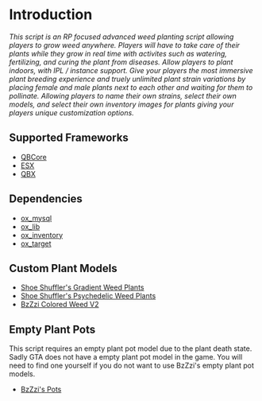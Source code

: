 # Introduction

*This script is an RP focused advanced weed planting script allowing players to grow weed anywhere. Players will have to take care of their plants while they grow in real time with activites such as watering, fertilizing, and curing the plant from diseases. Allow players to plant indoors, with IPL / instance support. Give your players the most immersive plant breeding experience and truely unlimited plant strain variations by placing female and male plants next to each other and waiting for them to pollinate. Allowing players to name their own strains, select their own models, and select their own inventory images for plants giving your players unique customization options.*

## Supported Frameworks
* [QBCore](https://github.com/qbcore-framework/qb-core)
* [ESX](https://github.com/esx-framework/esx_core)
* [QBX](https://github.com/Qbox-project/qbx_core)


## Dependencies
* [ox_mysql](https://github.com/overextended/oxmysql)
* [ox_lib](https://github.com/overextended/ox_lib)
* [ox_inventory](https://github.com/overextended/ox_inventory)
* [ox_target](https://github.com/overextended/ox_target)


## Custom Plant Models
* [Shoe Shuffler's Gradient Weed Plants](https://shuffle-shop.tebex.io/package/5930842)
* [Shoe Shuffler's Psychedelic Weed Plants](https://shuffle-shop.tebex.io/package/5930842)
* [BzZzi Colored Weed V2](https://bzzz.tebex.io/package/5954200)


## Empty Plant Pots
This script requires an empty plant pot model due to the plant death state. Sadly GTA does not have a empty plant pot model in the game. You will need to find one yourself if you do not want to use BzZzi's empty plant pot models.

* [BzZzi's Pots](https://forum.cfx.re/t/props-pots/5271865)
